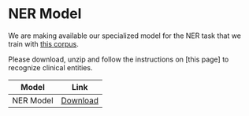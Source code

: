 # NER Model

We are making available our specialized model for the NER task that we train with [this corpus](https://github.com/fabioacl/PortugueseClinicalNER).

Please download, unzip and follow the instructions on [this page] to recognize clinical entities.

| Model | Link |
|------|------|
| NER Model|[Download](https://drive.google.com/file/d/1m4D_2B34-K0r9ixLW3DvCD7_sQtmAlW-/view?usp=sharing)|
